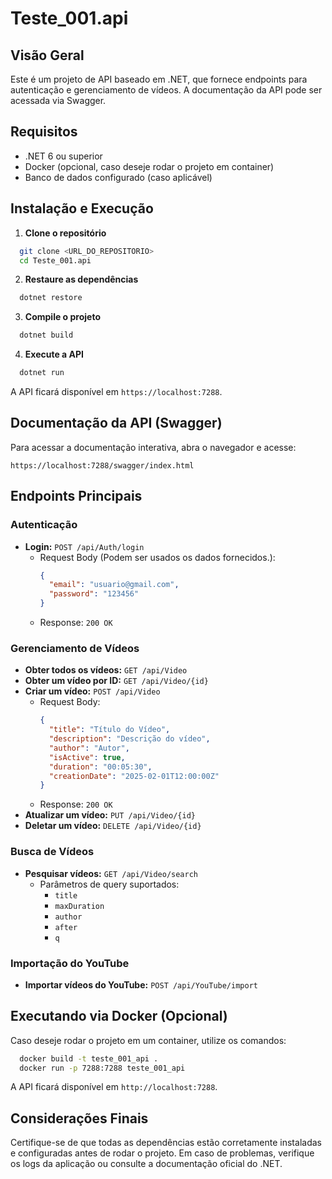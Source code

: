 # Teste_001.api

## Visão Geral
Este é um projeto de API baseado em .NET, que fornece endpoints para autenticação e gerenciamento de vídeos. A documentação da API pode ser acessada via Swagger.

## Requisitos
- .NET 6 ou superior
- Docker (opcional, caso deseje rodar o projeto em container)
- Banco de dados configurado (caso aplicável)

## Instalação e Execução

1. **Clone o repositório**
```bash
  git clone <URL_DO_REPOSITORIO>
  cd Teste_001.api
```

2. **Restaure as dependências**
```bash
  dotnet restore
```

3. **Compile o projeto**
```bash
  dotnet build
```

4. **Execute a API**
```bash
  dotnet run
```

A API ficará disponível em `https://localhost:7288`.

## Documentação da API (Swagger)
Para acessar a documentação interativa, abra o navegador e acesse:
```
https://localhost:7288/swagger/index.html
```

## Endpoints Principais

### Autenticação
- **Login:** `POST /api/Auth/login`
  - Request Body (Podem ser usados os dados fornecidos.): 
    ```json
    {
      "email": "usuario@gmail.com",
      "password": "123456"
    }
    ```
  - Response: `200 OK`

### Gerenciamento de Vídeos
- **Obter todos os vídeos:** `GET /api/Video`
- **Obter um vídeo por ID:** `GET /api/Video/{id}`
- **Criar um vídeo:** `POST /api/Video`
  - Request Body:
    ```json
    {
      "title": "Título do Vídeo",
      "description": "Descrição do vídeo",
      "author": "Autor",
      "isActive": true,
      "duration": "00:05:30",
      "creationDate": "2025-02-01T12:00:00Z"
    }
    ```
  - Response: `200 OK`
- **Atualizar um vídeo:** `PUT /api/Video/{id}`
- **Deletar um vídeo:** `DELETE /api/Video/{id}`

### Busca de Vídeos
- **Pesquisar vídeos:** `GET /api/Video/search`
  - Parâmetros de query suportados:
    - `title`
    - `maxDuration`
    - `author`
    - `after`
    - `q`

### Importação do YouTube
- **Importar vídeos do YouTube:** `POST /api/YouTube/import`

## Executando via Docker (Opcional)
Caso deseje rodar o projeto em um container, utilize os comandos:
```bash
  docker build -t teste_001_api .
  docker run -p 7288:7288 teste_001_api
```
A API ficará disponível em `http://localhost:7288`.

## Considerações Finais
Certifique-se de que todas as dependências estão corretamente instaladas e configuradas antes de rodar o projeto. Em caso de problemas, verifique os logs da aplicação ou consulte a documentação oficial do .NET.

